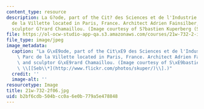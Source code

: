 ```yaml
---
content_type: resource
description: La G?ode, part of the Cit? des Sciences et de l'Industrie in the Parc
  de la Villette located in Paris, France. Architect Adrien Fainsilber, engineer and
  sculptor G?rard Chamaillou. (Image courtesy of S?bastien Kuperberg (Seb*).)
file: https://ol-ocw-studio-app-qa.s3.amazonaws.com/courses/21w-732-2-introduction-to-technical-communication-ethics-in-science-and-technology-fall-2006/b2bf6cdb504bcc0a6e0b779a5e478848_21w-732-2f06.jpg
file_type: image/jpeg
image_metadata:
  caption: "La G\xE9ode, part of the Cit\xE9 des Sciences et de l'Industrie in the\
    \ Parc de la Villette located in Paris, France. Architect Adrien Fainsilber, engineer\
    \ and sculptor G\xE9rard Chamaillou. (Image courtesy of S\xE9bastien Kuperberg\
    \ \\[[Seb\\*](http://www.flickr.com/photos/skuper/)\\].)"
  credit: ''
  image-alt: ''
resourcetype: Image
title: 21w-732-2f06.jpg
uid: b2bf6cdb-504b-cc0a-6e0b-779a5e478848
---
```

